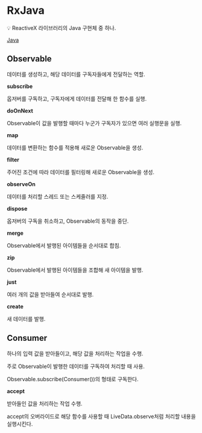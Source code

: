 # RxJava

<aside>
💡 ReactiveX 라이브러리의 Java 구현체 중 하나.

</aside>

[Java](../../../Programming%20Language%204c228d6fa2444e4b8440840588bfaef0/Java%208daf8a644670414a8300b057c041cba8.md)

## **Observable**

데이터를 생성하고, 해당 데이터를 구독자들에게 전달하는 역할.

**subscribe**

옵저버를 구독하고, 구독자에게 데이터를 전달해 한 함수를 실행.

**doOnNext**

Observable이 값을 발행할 때마다 누군가 구독자가 있으면 여러 실행문을 실행.

**map**

데이터를 변환하는 함수를 적용해 새로운 Observable을 생성.

**filter**

주어진 조건에 따라 데이터를 필터링해 새로운 Observable을 생성.

**observeOn**

데이터를 처리할 스레드 또는 스케줄러를 지정.

**dispose**

옵저버의 구독을 취소하고, Observable의 동작을 중단.

**merge**

Observable에서 발행된 아이템들을 순서대로 합침.

**zip**

Observable에서 발행된 아이템들을 조합해 새 아이템을 발행.

**just**

여러 개의 값을 받아들여 순서대로 발행.

**create**

새 데이터를 발행.

## Consumer

하나의 입력 값을 받아들이고, 해당 값을 처리하는 작업을 수행.

주로 Observable이 발행한 데이터를 구독하여 처리할 때 사용.

Observable.subscribe(Consumer())의 형태로 구독한다.

**accept**

받아들인 값을 처리하는 작업 수행.

accept의 오버라이드로 해당 함수를 사용할 때 LiveData.observe처럼 처리할 내용을 실행시킨다.